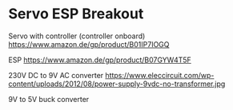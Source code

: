 # Servo ESP Breakout

Servo with controller (controller onboard)
https://www.amazon.de/gp/product/B01IP7IOGQ

ESP
https://www.amazon.de/gp/product/B07GYW4T5F

230V DC to 9V AC converter
https://www.eleccircuit.com/wp-content/uploads/2012/08/power-supply-9vdc-no-transformer.jpg

9V to 5V buck converter

